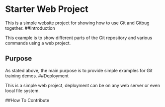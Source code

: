 # Starter Web Project

This is a simple website project for showing how to use Git and Gitbug together.
##Introduction

This example is to show different parts of the Git repository and various commands using a web project.
## Purpose

As stated above, the main purpose is to provide simple examples for Git training demos.
##Deployment

This is a simple web project, deployment can be on any web server or even local file system.

##How To Contribute